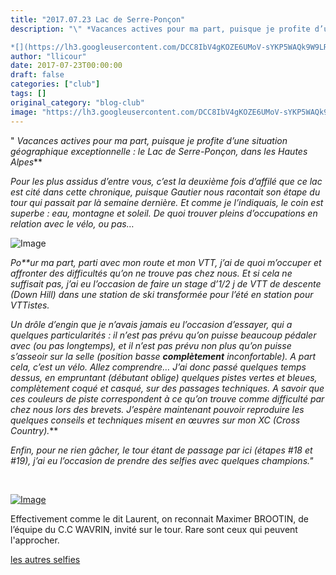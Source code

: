 ```yaml
---
title: "2017.07.23 Lac de Serre-Ponçon"
description: "\" *Vacances actives pour ma part, puisque je profite d’une situation géographique exceptionnelle : le Lac de Serre-Ponçon, dans les Hautes Alpes***

*[](https://lh3.googleusercontent.com/DCC8IbV4gKOZE6UMoV-sYKP5WAQk9W9LRejBafZQAfoAL0o_2DDaXX3c05Apxx8k1OB9ybJEXqewcT6v3ZdZiFSvlF5pUwFvOzqBWkP5C8ysUWKfuCse8LsTTNjkZyC-_yspQtXDlf5VkSzo4o7cnV35w1C6AZBkM96nXX5xM355lpbQgk1r4RBvO46OjUXVmYrhSl-QC_efrhfsvEryTMF8Q_ToV1BtIchT_1cWGGEGFL6p1pRF2mjP1qc3Nlts3-kk_VR6S_DBAi5Z-Upy8RSYvq2lFD_PkkskZKJ0V_Mx6S0YTDW7hb7Z0hkJP4OQIXy9Pyr7Iuq0Dk587-aGf2awKh0cF2t0trwMXPBccYnuKx8ugyP-Y24s46Sa71cq373AFUhVH5PFHDs66TK1jycByG0Jg_W_PGn5xjA8p9Jg7zGu8Kip0JplH3-mzgaYOR2GOmcEXcbpjM8iVta56eqLy_pkDKsVevvOkGOk5gdrYpWAVScQAOiW8SXgU5ZKn61djL45tYu34bAe-Fsgrub6BITl9l6NON1qv3bOLuFriOIzkq8dwG7TAmEwSz4JV1d7rdi5yAdLBMiHE-_vl_3aR4ntkg-Gx3nvftdcVH5CSQ_wc-dbobBU3w=w1369-h770-no)Pour les plus assidus d’entre vous, c’est la deuxième fois d’affilé que ce lac est cité dans cette chronique, puisque Gautier nous racontait son étape du tour qui passait par là semaine dernière. Et comme je l’indiquais, le coin est superbe : eau, montagne et soleil. De quoi trouver pleins d’occupations en relation avec le vélo, ou pas…*"
author: "llicour"
date: 2017-07-23T00:00:00
draft: false
categories: ["club"]
tags: []
original_category: "blog-club"
image: "https://lh3.googleusercontent.com/DCC8IbV4gKOZE6UMoV-sYKP5WAQk9W9LRejBafZQAfoAL0o_2DDaXX3c05Apxx8k1OB9ybJEXqewcT6v3ZdZiFSvlF5pUwFvOzqBWkP5C8ysUWKfuCse8LsTTNjkZyC-_yspQtXDlf5VkSzo4o7cnV35w1C6AZBkM96nXX5xM355lpbQgk1r4RBvO46OjUXVmYrhSl-QC_efrhfsvEryTMF8Q_ToV1BtIchT_1cWGGEGFL6p1pRF2mjP1qc3Nlts3-kk_VR6S_DBAi5Z-Upy8RSYvq2lFD_PkkskZKJ0V_Mx6S0YTDW7hb7Z0hkJP4OQIXy9Pyr7Iuq0Dk587-aGf2awKh0cF2t0trwMXPBccYnuKx8ugyP-Y24s46Sa71cq373AFUhVH5PFHDs66TK1jycByG0Jg_W_PGn5xjA8p9Jg7zGu8Kip0JplH3-mzgaYOR2GOmcEXcbpjM8iVta56eqLy_pkDKsVevvOkGOk5gdrYpWAVScQAOiW8SXgU5ZKn61djL45tYu34bAe-Fsgrub6BITl9l6NON1qv3bOLuFriOIzkq8dwG7TAmEwSz4JV1d7rdi5yAdLBMiHE-_vl_3aR4ntkg-Gx3nvftdcVH5CSQ_wc-dbobBU3w=w200"
---
```


"&nbsp;*Vacances actives pour ma part, puisque je profite d&rsquo;une situation g&eacute;ographique exceptionnelle&nbsp;: le Lac de Serre-Pon&ccedil;on, dans les Hautes Alpes***

*[](https://lh3.googleusercontent.com/DCC8IbV4gKOZE6UMoV-sYKP5WAQk9W9LRejBafZQAfoAL0o_2DDaXX3c05Apxx8k1OB9ybJEXqewcT6v3ZdZiFSvlF5pUwFvOzqBWkP5C8ysUWKfuCse8LsTTNjkZyC-_yspQtXDlf5VkSzo4o7cnV35w1C6AZBkM96nXX5xM355lpbQgk1r4RBvO46OjUXVmYrhSl-QC_efrhfsvEryTMF8Q_ToV1BtIchT_1cWGGEGFL6p1pRF2mjP1qc3Nlts3-kk_VR6S_DBAi5Z-Upy8RSYvq2lFD_PkkskZKJ0V_Mx6S0YTDW7hb7Z0hkJP4OQIXy9Pyr7Iuq0Dk587-aGf2awKh0cF2t0trwMXPBccYnuKx8ugyP-Y24s46Sa71cq373AFUhVH5PFHDs66TK1jycByG0Jg_W_PGn5xjA8p9Jg7zGu8Kip0JplH3-mzgaYOR2GOmcEXcbpjM8iVta56eqLy_pkDKsVevvOkGOk5gdrYpWAVScQAOiW8SXgU5ZKn61djL45tYu34bAe-Fsgrub6BITl9l6NON1qv3bOLuFriOIzkq8dwG7TAmEwSz4JV1d7rdi5yAdLBMiHE-_vl_3aR4ntkg-Gx3nvftdcVH5CSQ_wc-dbobBU3w=w1369-h770-no)Pour les plus assidus d&rsquo;entre vous, c&rsquo;est la deuxi&egrave;me fois d&rsquo;affil&eacute; que ce lac est cit&eacute; dans cette chronique, puisque Gautier nous racontait son &eacute;tape du tour qui passait par l&agrave; semaine derni&egrave;re. Et comme je l&rsquo;indiquais, le coin est superbe&nbsp;: eau, montagne et soleil. De quoi trouver pleins d&rsquo;occupations en relation avec le v&eacute;lo, ou pas&hellip;*

<!--more-->

![Image](https://lh3.googleusercontent.com/DCC8IbV4gKOZE6UMoV-sYKP5WAQk9W9LRejBafZQAfoAL0o_2DDaXX3c05Apxx8k1OB9ybJEXqewcT6v3ZdZiFSvlF5pUwFvOzqBWkP5C8ysUWKfuCse8LsTTNjkZyC-_yspQtXDlf5VkSzo4o7cnV35w1C6AZBkM96nXX5xM355lpbQgk1r4RBvO46OjUXVmYrhSl-QC_efrhfsvEryTMF8Q_ToV1BtIchT_1cWGGEGFL6p1pRF2mjP1qc3Nlts3-kk_VR6S_DBAi5Z-Upy8RSYvq2lFD_PkkskZKJ0V_Mx6S0YTDW7hb7Z0hkJP4OQIXy9Pyr7Iuq0Dk587-aGf2awKh0cF2t0trwMXPBccYnuKx8ugyP-Y24s46Sa71cq373AFUhVH5PFHDs66TK1jycByG0Jg_W_PGn5xjA8p9Jg7zGu8Kip0JplH3-mzgaYOR2GOmcEXcbpjM8iVta56eqLy_pkDKsVevvOkGOk5gdrYpWAVScQAOiW8SXgU5ZKn61djL45tYu34bAe-Fsgrub6BITl9l6NON1qv3bOLuFriOIzkq8dwG7TAmEwSz4JV1d7rdi5yAdLBMiHE-_vl_3aR4ntkg-Gx3nvftdcVH5CSQ_wc-dbobBU3w=w300)

*Po**ur ma part, parti avec mon route et mon VTT, j&rsquo;ai de quoi m&rsquo;occuper et affronter des difficult&eacute;s qu&rsquo;on ne trouve pas chez nous. Et si cela ne suffisait pas, j&rsquo;ai eu l&rsquo;occasion de faire un stage d&rsquo;1/2 j de VTT de descente (Down Hill) dans une station de ski transform&eacute;e pour l&rsquo;&eacute;t&eacute; en station pour VTTistes.*

*Un dr&ocirc;le d&rsquo;engin que je n&rsquo;avais jamais eu l&rsquo;occasion d&rsquo;essayer, qui a quelques particularit&eacute;s&nbsp;: il n&rsquo;est pas pr&eacute;vu qu&rsquo;on puisse beaucoup p&eacute;daler avec (ou pas longtemps), et il n&rsquo;est pas pr&eacute;vu non plus qu&rsquo;on puisse s&rsquo;asseoir sur la selle (position basse&nbsp;**compl&egrave;tement**&nbsp;inconfortable). A part cela, c&rsquo;est un v&eacute;lo. Allez comprendre&hellip; J&rsquo;ai donc pass&eacute; quelques temps dessus, en empruntant (d&eacute;butant oblige) quelques pistes vertes et bleues, compl&egrave;tement coqu&eacute; et casqu&eacute;, sur des passages techniques. A savoir que ces couleurs de piste correspondent &agrave; ce qu&rsquo;on trouve comme difficult&eacute; par chez nous lors des brevets. J&rsquo;esp&egrave;re maintenant pouvoir reproduire les quelques conseils et techniques misent en &oelig;uvres sur mon XC (Cross Country).***

*Enfin, pour ne rien g&acirc;cher, le tour &eacute;tant de passage par ici (&eacute;tapes #18 et #19), j&rsquo;ai eu l&rsquo;occasion de prendre des selfies avec quelques champions."*

*&nbsp;*

[![Image](https://lh3.googleusercontent.com/0U5v4xoCys4pay5BVNR36imfV7B3jdjq_crv0xtmCShIUZ01jUcNzGSBDlZa5Zv3L-zQKIPlvNij2hfqTjUgLrR6AvACDng0iDhDrSBcMo3Pjqbo-ta-yB49TJFThAmZZW7b1jVUii7iTa1DO4lO0MqUyI3LTHtP6QCfGrAd6pN5bJgwuedwcjPDamog-IXjJT6j5XQB2isNrPmAFttcCfBPlYjiHxw__qYQUvNp2SSc4LRZAErLuJ3IV_bSt1E6SziS4_krFtJ-OBRBR9GuA4x9PqpSBeYE2-LbtC6Dv7-TtZCujU-3QuwJS5b_RG3YkhNRzgBEjHaZlS7jGHrk5V9E04Ig-HLXTjx2XJNdaIq5-Cm8OB6HpGHahqXUZw8dKrpLt7t0mzQiWnXyoua1qJ-CsRidiAtgfVAIACT990VXrx5FW94g-jahw__54kKcqNhFmSvuOhPikYczCoTsAFVhUJqyh0LMXE1jXGMTzM_ywtIGVzH6UEtxbtTonVNQIcSRApkc0va6hQruo-Gwy6WSB8VYCevFbpPWeyODw3v5FNDOmJ9iH7BdpNvsvK6d81txOtviGZ2wejStVvT8T1BVGsO20bYEMF-6tPkvVo5u4S8gruulA19AxA=w350)](https://lh3.googleusercontent.com/0U5v4xoCys4pay5BVNR36imfV7B3jdjq_crv0xtmCShIUZ01jUcNzGSBDlZa5Zv3L-zQKIPlvNij2hfqTjUgLrR6AvACDng0iDhDrSBcMo3Pjqbo-ta-yB49TJFThAmZZW7b1jVUii7iTa1DO4lO0MqUyI3LTHtP6QCfGrAd6pN5bJgwuedwcjPDamog-IXjJT6j5XQB2isNrPmAFttcCfBPlYjiHxw__qYQUvNp2SSc4LRZAErLuJ3IV_bSt1E6SziS4_krFtJ-OBRBR9GuA4x9PqpSBeYE2-LbtC6Dv7-TtZCujU-3QuwJS5b_RG3YkhNRzgBEjHaZlS7jGHrk5V9E04Ig-HLXTjx2XJNdaIq5-Cm8OB6HpGHahqXUZw8dKrpLt7t0mzQiWnXyoua1qJ-CsRidiAtgfVAIACT990VXrx5FW94g-jahw__54kKcqNhFmSvuOhPikYczCoTsAFVhUJqyh0LMXE1jXGMTzM_ywtIGVzH6UEtxbtTonVNQIcSRApkc0va6hQruo-Gwy6WSB8VYCevFbpPWeyODw3v5FNDOmJ9iH7BdpNvsvK6d81txOtviGZ2wejStVvT8T1BVGsO20bYEMF-6tPkvVo5u4S8gruulA19AxA=w1027-h770-no)

Effectivement comme le dit Laurent, on reconnait Maximer BROOTIN, de l&rsquo;&eacute;quipe du C.C WAVRIN, invit&eacute; sur le tour. Rare sont ceux qui peuvent l'approcher.

[les autres selfies](https://photos.app.goo.gl/JIjqdh86Zelhfaz23)